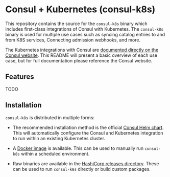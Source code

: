 # Consul + Kubernetes (consul-k8s)

This repository contains the source for the `consul-k8s` binary which includes
first-class integrations of Consul with Kubernetes. The `consul-k8s` binary
is used for multiple use cases such as syncing catalog entries to and from
K8S services, Connecting admission webhooks, and more.

The Kubernetes integrations with Consul are
[documented directly on the Consul website](https://www.consul.io/docs/kubernetes/index.html).
This README will present a basic overview of each use case, but for full
documentation please reference the Consul website.

## Features

TODO

## Installation

`consul-k8s` is distributed in multiple forms:

  * The recommended installation method is the official
    [Consul Helm chart](https://github.com/hashicorp/consul-helm). This will
    automatically configure the Consul and Kubernetes integration to run within
    an existing Kubernetes cluster.

  * A [Docker image](#) is available. This can be used to manually run
    `consul-k8s` within a scheduled environment.

  * Raw binaries are available in the [HashiCorp releases directory](#).
    These can be used to run `consul-k8s` directly or build custom packages.
